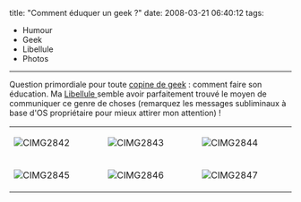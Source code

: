 title: "Comment éduquer un geek ?"
date: 2008-03-21 06:40:12
tags:
  - Humour
  - Geek
  - Libellule
  - Photos
---

Question primordiale pour toute [copine de geek](//www.copinedegeek.com/)&nbsp;: comment faire son éducation. Ma [Libellule ](http://www.lacuisinedelibellule.fr/)semble avoir parfaitement trouvé le moyen de communiquer ce genre de choses (remarquez les messages subliminaux à base d'OS propriétaire pour mieux attirer mon attention)&nbsp;!

<div>
<table border="0" cellspacing="0" cellpadding="2" width="600" align="center">
<tbody>
<tr>
<td width="200" valign="top">

 ![CIMG2842](/images/)

</td>
<td width="200" valign="top">

![CIMG2843](/images/) 

</td>
<td width="200" valign="top">

 ![CIMG2844](/images/)

</td>
</tr>
<tr>
<td width="200" valign="top">

 ![CIMG2845](/images/)

</td>
<td width="200" valign="top">

![CIMG2846](/images/72a928adc9603adea07181d1ba4663da5b07b10d.jpg)

</td>
<td width="200" valign="top">

![CIMG2847](/images/)

</td>
</tr>
</tbody></table>
</div>